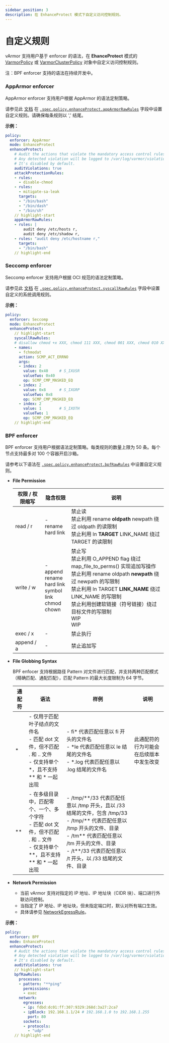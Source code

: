 ```yaml
---
sidebar_position: 3
description: 在 EnhanceProtect 模式下自定义访问控制规则。
---
```


# 自定义规则

vArmor 支持用户基于 enforcer 的语法，在 **EhanceProtect** 模式的 [VarmorPolicy](../../getting_started/usage_instructions#varmorpolicy) 或 [VarmorClusterPolicy](../../getting_started/usage_instructions#varmorclusterpolicy) 对象中自定义访问控制规则。

注：BPF enforcer 支持的语法在持续开发中。

### AppArmor enforcer

AppArmor enforcer 支持用户根据 AppArmor 的语法定制策略。

请参见此 [文档](https://manpages.ubuntu.com/manpages/jammy/man5/apparmor.d.5.html) 在 [`.spec.policy.enhanceProtect.appArmorRawRules`](../../getting_started/interface_specification.md) 字段中设置自定义规则。请确保每条规则以 ',' 结尾。

**示例：**

```yaml
policy:
  enforcer: AppArmor
  mode: EnhanceProtect
  enhanceProtect:
    # Audit the actions that violate the mandatory access control rules.
    # Any detected violation will be logged to /var/log/varmor/violations.log file in the host.
    # It's disabled by default.
    auditViolations: true
    attackProtectionRules:
    - rules:
      - disable-chmod
    - rules:
      - mitigate-sa-leak
      targets:
      - "/bin/bash"
      - "/bin/dash"
      - "/bin/sh"
    // highlight-start
    appArmorRawRules:
    - rules: |
        audit deny /etc/hosts r,
        audit deny /etc/shadow r,
    - rules: "audit deny /etc/hostname r,"
      targets:
      - "/bin/bash"
    // highlight-end
```

### Seccomp enforcer

Seccomp enforcer 支持用户根据 OCI 规范的语法定制策略。

请参见此 [文档](https://github.com/opencontainers/runtime-spec/blob/main/config-linux.md#seccomp) 在 [`.spec.policy.enhanceProtect.syscallRawRules`](../../getting_started/interface_specification.md) 字段中设置自定义的系统调用规则。

**示例：**

```yaml
policy:
  enforcer: Seccomp
  mode: EnhanceProtect
  enhanceProtect:
    // highlight-start
    syscallRawRules:
    # disallow chmod +x XXX, chmod 111 XXX, chmod 001 XXX, chmod 010 XXX...
    - names:
      - fchmodat
      action: SCMP_ACT_ERRNO
      args:
      - index: 2
        value: 0x40     # S_IXUSR
        valueTwo: 0x40
        op: SCMP_CMP_MASKED_EQ
      - index: 2
        value: 0x8      # S_IXGRP
        valueTwo: 0x8
        op: SCMP_CMP_MASKED_EQ
      - index: 2
        value: 1        # S_IXOTH
        valueTwo: 1
        op: SCMP_CMP_MASKED_EQ
    // highlight-end
```

### BPF enforcer

BPF enforcer 支持用户根据语法定制策略。每类规则的数量上限为 50 条。每个节点支持最多对 100 个容器开启沙箱。

请参考以下语法在 [`.spec.policy.enhanceProtect.bpfRawRules`](../../getting_started/interface_specification.md#bpfrawrules) 中设置自定义规则。

* **File Permission**
  
  | 权限 / 权限缩写 | 隐含权限 | 说明 |
  |---------------|---------|-----|
  |read / r|-<br />rename<br />hard link|禁止读<br />禁止利用 rename **oldpath** newpath 绕过 oldpath 的读限制<br />禁止利用 ln **TARGET** LINK_NAME 绕过 TARGET 的读限制
  |write / w|-<br />append<br />rename<br />hard link<br />symbol link<br />chmod<br />chown|禁止写<br />禁止利用 O_APPEND flag 绕过 map_file_to_perms() 实现追加写操作<br />禁止利用 rename oldpath **newpath** 绕过 newpath 的写限制<br />禁止利用 ln TARGET **LINK_NAME** 绕过 LINK_NAME 的写限制<br />禁止利用创建软链接（符号链接）绕过目标文件的写限制<br />WIP<br />WIP
  |exec / x|-|禁止执行
  |append / a|-|禁止追加写

* **File Globbing Syntax**

  BPF enfocer 支持根据路径 Pattern 对文件进行匹配，并支持两种匹配模式（精确匹配、通配匹配），匹配 Pattern 的最大长度限制为 64 字节。

  |通配符|语法|样例|说明|
  |-----|---|---|----|
  |*|- 仅用于匹配叶子结点的文件名<br />- 匹配 dot 文件，但不匹配 . 和 .. 文件<br />- 仅支持单个 *，且不支持 \*\* 和 * 一起出现|- fi\* 代表匹配任意以 fi 开头的文件名<br />- *le 代表匹配任意以 le 结尾的文件名<br />- *.log 代表匹配任意以 .log 结尾的文件名|此通配符的行为可能会在后续版本中发生改变|
  |\**|- 在多级目录中，匹配零个、一个、多个字符<br />- 匹配 dot 文件，但不匹配 . 和 .. 文件<br />- 仅支持单个 \*\*，且不支持 ** 和 * 一起出现|- /tmp/\*\*/33 代表匹配任意以 /tmp 开头，且以 /33 结尾的文件，包含 /tmp/33<br />- /tmp/\*\* 代表匹配任意以 /tmp 开头的文件、目录<br />- /tm** 代表匹配任意以 /tm 开头的文件、目录<br />- /t**/33 代表匹配任意以 /t 开头，以 /33 结尾的文件、目录

* **Network Permission**

  * 当前 vArmor 支持对指定的 IP 地址、IP 地址块（CIDR 块）、端口进行外联访问控制。
  * 当指定了 IP 地址、IP 地址块，但未指定端口时，默认对所有端口生效。
  * 具体请参见 [NetworkEgressRule](../../getting_started/interface_specification.md#networkegressrule)。

**示例：**

```yaml
policy:
  enforcer: BPF
  mode: EnhanceProtect
  enhanceProtect:
    # Audit the actions that violate the mandatory access control rules.
    # Any detected violation will be logged to /var/log/varmor/violations.log file in the host.
    # It's disabled by default.
    auditViolations: true
    // highlight-start
    bpfRawRules:
      processes:
      - pattern: "**ping"
        permissions:
        - exec
      network:
        egresses:
        - ip: fdbd:dc01:ff:307:9329:268d:3a27:2ca7
        - ipBlock: 192.168.1.1/24 # 192.168.1.0 to 192.168.1.255
          port: 80
        sockets:
        - protocols:
          - "udp"
    // highlight-end
```
